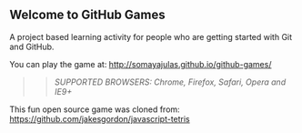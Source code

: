 ## Welcome to GitHub Games

A project based learning activity for people who are getting started with Git and GitHub.

You can play the game at: http://somayajulas.github.io/github-games/

>> _*SUPPORTED BROWSERS*: Chrome, Firefox, Safari, Opera and IE9+_

This fun open source game was cloned from: https://github.com/jakesgordon/javascript-tetris
